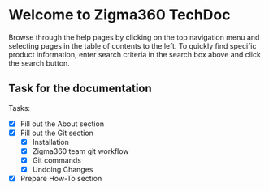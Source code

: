 # Welcome to Zigma360 TechDoc

Browse through the help pages by clicking on the top navigation menu and selecting pages in the table of contents to the left. To quickly find specific product information, enter search criteria in the search box above and click the search button.


## Task for the documentation


Tasks:

- [x] Fill out the About section
- [x] Fill out the Git section
    * [x] Installation
    * [x] Zigma360 team git workflow
    * [x] Git commands
    * [x] Undoing Changes
- [x] Prepare How-To section
